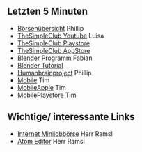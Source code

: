 ## Letzten 5 Minuten 
+ [Börsenübersicht](https://coin360.io/) Phillip
+ [TheSimpleClub Youtube](https://www.youtube.com/user/TheSimpleClub) Luisa
+ [TheSimpleClub Playstore](https://play.google.com/store/apps/details?id=tv.nexx.android.thesimpleclub)
+ [TheSimpleClub AppStore](https://itunes.apple.com/de/app/thesimpleclub/id1089299986?mt=8)
+ [Blender Programm](https://www.blender.org/) Fabian
+ [Blender Tutorial](https://www.youtube.com/watch?v=IPCNpi9x0_s&list=PL666B5C87C5BFC3E0)
+ [Humanbrainproject](https://www.humanbrainproject.eu/en/) Phillip
+ [Mobile](https://www.mobile.de/) Tim
+ [MobileApple](https://itunes.apple.com/de/app/mobile.de-mobile-autoborse/id378563358) Tim
+ [MobilePlaystore](https://play.google.com/store/apps/details?id=de.mobile.android.app) Tim
## Wichtige/ interessante Links
+ [Internet Minijobbörse](https://www.fiverr.com/) Herr Ramsl
+ [Atom Editor](https://atom.io/) Herr Ramsl
